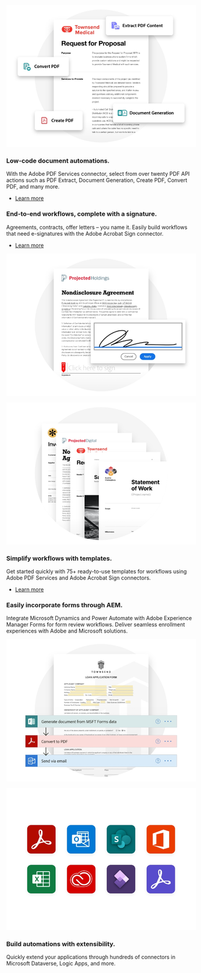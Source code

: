 <TextBlock slots="image, heading,text,buttons" theme="lightest" headerElementType="h2" variantsTypePrimary='secondary'  isPrimaryBtn homeZigZag className="home-zigzag-comp-padding Adobe-PDF-Services-API ms-zigzag-cta-one zigzag-align"/>

![PDF Services API Workflow](../../images/lowCode_Image_Desktop.jpg)

### Low-code document automations.

With the Adobe PDF Services connector, select from over twenty PDF API actions such as PDF Extract, Document Generation, Create PDF, Convert PDF, and many more.

- [Learn more](https://docs.microsoft.com/en-us/connectors/adobepdftools/)


<TextBlock slots="heading,text,buttons,image" theme="lightest" headerElementType="h2" variantsTypePrimary='secondary'  isPrimaryBtn homeZigZag className="home-zigzag-comp-padding Adobe-PDF-Services-API ms-zigzag-cta-two zigzag-align"/>

### End-to-end workflows, complete with a signature.

Agreements, contracts, offer letters – you name it. Easily build workflows that need e-signatures with the Adobe Acrobat Sign connector.


- [Learn more](https://powerautomate.microsoft.com/en-us/connectors/details/shared_adobesign/adobe-sign)

![PDF Services API Workflow](../../images/endToEnd_Image_Desktop.jpg)


<TextBlock slots="image, heading,text,buttons" theme="lightest" headerElementType="h2" variantsTypePrimary='secondary'  isPrimaryBtn homeZigZag className="home-zigzag-comp-padding Adobe-PDF-Services-API ms-zigzag-cta-three zigzag-align"/>

![PDF Services API Workflow](../../images/simplify_Image_Desktop.jpg)

### Simplify workflows with templates.

Get started quickly with 75+ ready-to-use templates for workflows using Adobe PDF Services and Adobe Acrobat Sign connectors.

- [Learn more](https://powerautomate.microsoft.com/en-US/connectors/details/shared_adobepdftools/adobe-pdf-services/)


<TextBlock slots="heading,text,image" theme="lightest" headerElementType="h2" variantsTypePrimary='secondary'  isPrimaryBtn homeZigZag className="home-zigzag-comp-padding Adobe-PDF-Services-API ms-zigzag-cta-four zigzag-align"/>

### Easily incorporate forms through AEM.

Integrate Microsoft Dynamics and Power Automate with Adobe Experience Manager Forms for form review workflows. Deliver seamless enrollment experiences with Adobe and Microsoft solutions.

![PDF Services API Workflow](../../images/forms_Image_Desktop.jpg)


<TextBlock slots="image, heading,text" theme="lightest" headerElementType="h2" variantsTypePrimary='secondary'  isPrimaryBtn homeZigZag className="home-zigzag-comp-padding Adobe-PDF-Services-API ms-zigzag-cta-five zigzag-align"/>

![PDF Services API Workflow](../../images/api_Image_Desktop.jpg)

### Build automations with extensibility.

Quickly extend your applications through hundreds of connectors in Microsoft Dataverse, Logic Apps, and more.